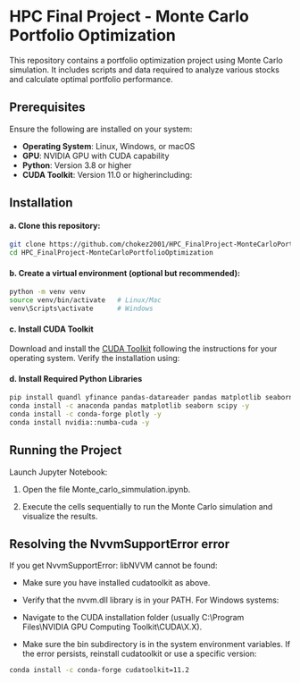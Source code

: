 # HPC Final Project - Monte Carlo Portfolio Optimization

This repository contains a portfolio optimization project using Monte Carlo simulation. It includes scripts and data required to analyze various stocks and calculate optimal portfolio performance.


## Prerequisites

Ensure the following are installed on your system:

- **Operating System**: Linux, Windows, or macOS
- **GPU**: NVIDIA GPU with CUDA capability
- **Python**: Version 3.8 or higher
- **CUDA Toolkit**: Version 11.0 or higherincluding:

## Installation

#### a. Clone this repository:

```bash
git clone https://github.com/chokez2001/HPC_FinalProject-MonteCarloPortfolioOptimization.git
cd HPC_FinalProject-MonteCarloPortfolioOptimization
``` 

#### b. Create a virtual environment (optional but recommended):

```bash
python -m venv venv
source venv/bin/activate   # Linux/Mac
venv\Scripts\activate      # Windows
``` 

#### c. Install CUDA Toolkit

Download and install the [CUDA Toolkit](https://developer.nvidia.com/cuda-downloads) following the instructions for your operating system. Verify the installation using:

#### d. Install Required Python Libraries
```bash
pip install quandl yfinance pandas-datareader pandas matplotlib seaborn plotly scipy
conda install -c anaconda pandas matplotlib seaborn scipy -y
conda install -c conda-forge plotly -y
conda install nvidia::numba-cuda -y
```

##  Running the Project
Launch Jupyter Notebook:


1. Open the file Monte_carlo_simmulation.ipynb.

2. Execute the cells sequentially to run the Monte Carlo simulation and visualize the results.

## Resolving the NvvmSupportError error
If you get NvvmSupportError: libNVVM cannot be found:

- Make sure you have installed cudatoolkit as above.

- Verify that the nvvm.dll library is in your PATH. For Windows systems:
 
- Navigate to the CUDA installation folder (usually C:\Program Files\NVIDIA GPU Computing Toolkit\CUDA\X.X).

- Make sure the bin subdirectory is in the system environment variables.
If the error persists, reinstall cudatoolkit or use a specific version:

```bash
conda install -c conda-forge cudatoolkit=11.2
```